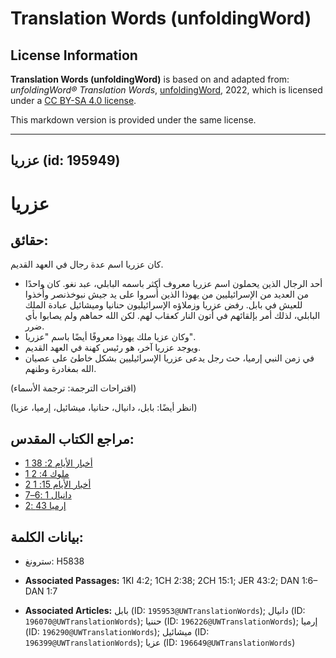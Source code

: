 # Translation Words (unfoldingWord)

## License Information

**Translation Words (unfoldingWord)** is based on and adapted from: _unfoldingWord® Translation Words_, [unfoldingWord](https://unfoldingword.org/utw), 2022, which is licensed under a [CC BY-SA 4.0 license](https://creativecommons.org/licenses/by-sa/4.0/legalcode.en).

This markdown version is provided under the same license.



--------------------------------

## عزريا (id: 195949)

عزريا
=====

حقائق:
------

كان عزريا اسم عدة رجال في العهد القديم.

* أحد الرجال الذين يحملون اسم عزريا معروف أكثر باسمه البابلي، عبد نغو. كان واحدًا من العديد من الإسرائيليين من يهوذا الذين أُسروا على يد جيش نبوخذنصر وأُخذوا للعيش في بابل. رفض عزريا وزملاؤه الإسرائيليون حنانيا وميشائيل عبادة الملك البابلي، لذلك أمر بإلقائهم في أتون النار كعقاب لهم. لكن الله حماهم ولم يصابوا بأي ضرر.
* وكان عزيا ملك يهوذا معروفًا أيضًا باسم "عزريا".
* ويوجد عزريا آخر، هو رئيس كهنة في العهد القديم.
* في زمن النبي إرميا، حث رجل يدعى عزريا الإسرائيليين بشكل خاطئ على عصيان الله بمغادرة وطنهم.

(اقتراحات الترجمة: ترجمة الأسماء)

(انظر أيضًا: بابل، دانيال، حنانيا، ميشائيل، إرميا، عزيا)

مراجع الكتاب المقدس:
--------------------

* [1 أخبار الأيام 2: 38](https://ref.ly/1Chr2:38)
* [1 ملوك 4: 2](https://ref.ly/1Kgs4:2)
* [2 أخبار الأيام 15: 1](https://ref.ly/2Chr15:1)
* [دانيال 1 :6–7](https://ref.ly/Dan1:6-Dan1:7)
* [إرميا 43 :2](https://ref.ly/Jer43:2)

بيانات الكلمة:
--------------

* سترونغ: H5838

* **Associated Passages:** 1KI 4:2; 1CH 2:38; 2CH 15:1; JER 43:2; DAN 1:6–DAN 1:7
* **Associated Articles:** بابل (ID: `195953@UWTranslationWords`); دانيال (ID: `196070@UWTranslationWords`); حننيا (ID: `196226@UWTranslationWords`); إرميا (ID: `196290@UWTranslationWords`); ميشائيل (ID: `196399@UWTranslationWords`); عزيا (ID: `196649@UWTranslationWords`)

